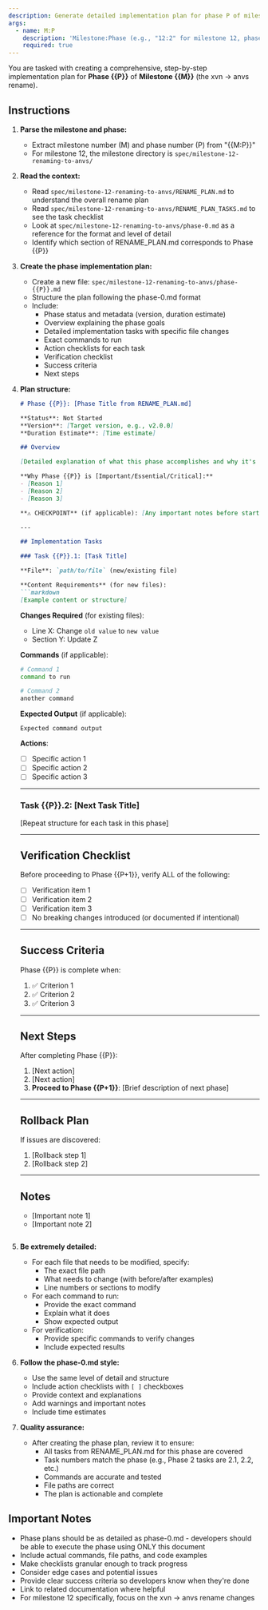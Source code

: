```yaml
---
description: Generate detailed implementation plan for phase P of milestone M
args:
  - name: M:P
    description: 'Milestone:Phase (e.g., "12:2" for milestone 12, phase 2)'
    required: true
---
```


You are tasked with creating a comprehensive, step-by-step implementation plan for **Phase {{P}}** of **Milestone {{M}}** (the xvn → anvs rename).

## Instructions

1. **Parse the milestone and phase:**
   - Extract milestone number (M) and phase number (P) from "{{M:P}}"
   - For milestone 12, the milestone directory is `spec/milestone-12-renaming-to-anvs/`

2. **Read the context:**
   - Read `spec/milestone-12-renaming-to-anvs/RENAME_PLAN.md` to understand the overall rename plan
   - Read `spec/milestone-12-renaming-to-anvs/RENAME_PLAN_TASKS.md` to see the task checklist
   - Look at `spec/milestone-12-renaming-to-anvs/phase-0.md` as a reference for the format and level of detail
   - Identify which section of RENAME_PLAN.md corresponds to Phase {{P}}

3. **Create the phase implementation plan:**
   - Create a new file: `spec/milestone-12-renaming-to-anvs/phase-{{P}}.md`
   - Structure the plan following the phase-0.md format
   - Include:
     - Phase status and metadata (version, duration estimate)
     - Overview explaining the phase goals
     - Detailed implementation tasks with specific file changes
     - Exact commands to run
     - Action checklists for each task
     - Verification checklist
     - Success criteria
     - Next steps

4. **Plan structure:**
   ```markdown
   # Phase {{P}}: [Phase Title from RENAME_PLAN.md]

   **Status**: Not Started
   **Version**: [Target version, e.g., v2.0.0]
   **Duration Estimate**: [Time estimate]

   ## Overview

   [Detailed explanation of what this phase accomplishes and why it's important]

   **Why Phase {{P}} is [Important/Essential/Critical]:**
   - [Reason 1]
   - [Reason 2]
   - [Reason 3]

   **⚠️ CHECKPOINT** (if applicable): [Any important notes before starting]

   ---

   ## Implementation Tasks

   ### Task {{P}}.1: [Task Title]

   **File**: `path/to/file` (new/existing file)

   **Content Requirements** (for new files):
   ```markdown
   [Example content or structure]
   ```

   **Changes Required** (for existing files):
   - Line X: Change `old value` to `new value`
   - Section Y: Update Z

   **Commands** (if applicable):
   ```bash
   # Command 1
   command to run

   # Command 2
   another command
   ```

   **Expected Output** (if applicable):
   ```
   Expected command output
   ```

   **Actions**:
   - [ ] Specific action 1
   - [ ] Specific action 2
   - [ ] Specific action 3

   ---

   ### Task {{P}}.2: [Next Task Title]

   [Repeat structure for each task in this phase]

   ---

   ## Verification Checklist

   Before proceeding to Phase {{P+1}}, verify ALL of the following:

   - [ ] Verification item 1
   - [ ] Verification item 2
   - [ ] Verification item 3
   - [ ] No breaking changes introduced (or documented if intentional)

   ---

   ## Success Criteria

   Phase {{P}} is complete when:

   1. ✅ Criterion 1
   2. ✅ Criterion 2
   3. ✅ Criterion 3

   ---

   ## Next Steps

   After completing Phase {{P}}:

   1. [Next action]
   2. [Next action]
   3. **Proceed to Phase {{P+1}}**: [Brief description of next phase]

   ---

   ## Rollback Plan

   If issues are discovered:

   1. [Rollback step 1]
   2. [Rollback step 2]

   ---

   ## Notes

   - [Important note 1]
   - [Important note 2]
   ```

5. **Be extremely detailed:**
   - For each file that needs to be modified, specify:
     - The exact file path
     - What needs to change (with before/after examples)
     - Line numbers or sections to modify
   - For each command to run:
     - Provide the exact command
     - Explain what it does
     - Show expected output
   - For verification:
     - Provide specific commands to verify changes
     - Include expected results

6. **Follow the phase-0.md style:**
   - Use the same level of detail and structure
   - Include action checklists with `[ ]` checkboxes
   - Provide context and explanations
   - Add warnings and important notes
   - Include time estimates

7. **Quality assurance:**
   - After creating the phase plan, review it to ensure:
     - All tasks from RENAME_PLAN.md for this phase are covered
     - Task numbers match the phase (e.g., Phase 2 tasks are 2.1, 2.2, etc.)
     - Commands are accurate and tested
     - File paths are correct
     - The plan is actionable and complete

## Important Notes

- Phase plans should be as detailed as phase-0.md - developers should be able to execute the phase using ONLY this document
- Include actual commands, file paths, and code examples
- Make checklists granular enough to track progress
- Consider edge cases and potential issues
- Provide clear success criteria so developers know when they're done
- Link to related documentation where helpful
- For milestone 12 specifically, focus on the xvn → anvs rename changes